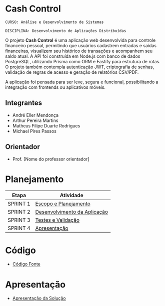 # Cash Control

`CURSO: Análise e Desenvolvimento de Sistemas`

`DISCIPLINA: Desenvolvimento de Aplicações Distribuídas`

O projeto **Cash Control** é uma aplicação web desenvolvida para controle financeiro pessoal, permitindo que usuários cadastrem entradas e saídas financeiras, visualizem seu histórico de transações e acompanhem seu saldo atual. A API foi construída em Node.js com banco de dados PostgreSQL, utilizando Prisma como ORM e Fastify para estrutura de rotas. O projeto também contempla autenticação JWT, criptografia de senhas, validação de regras de acesso e geração de relatórios CSV/PDF.

A aplicação foi pensada para ser leve, segura e funcional, possibilitando a integração com frontends ou aplicativos móveis.

## Integrantes

* André Eller Mendonça  
* Arthur Pereira Martins  
* Matheus Filipe Duarte Rodrigues  
* Michael Pires Passos  

## Orientador

* Prof. [Nome do professor orientador]

# Planejamento

| Etapa     | Atividade                                 |
|:---------:|--------------------------------------------|
| SPRINT 1  | [Escopo e Planejamento](docs/especification.md) |
| SPRINT 2  | [Desenvolvimento da Aplicação](docs/development.md) |
| SPRINT 3  | [Testes e Validação](docs/tests.md)        |
| SPRINT 4  | [Apresentação](presentation/README.md)     |

# Código

- [Código Fonte](src/README.md)

# Apresentação

- [Apresentação da Solução](presentation/README.md)

